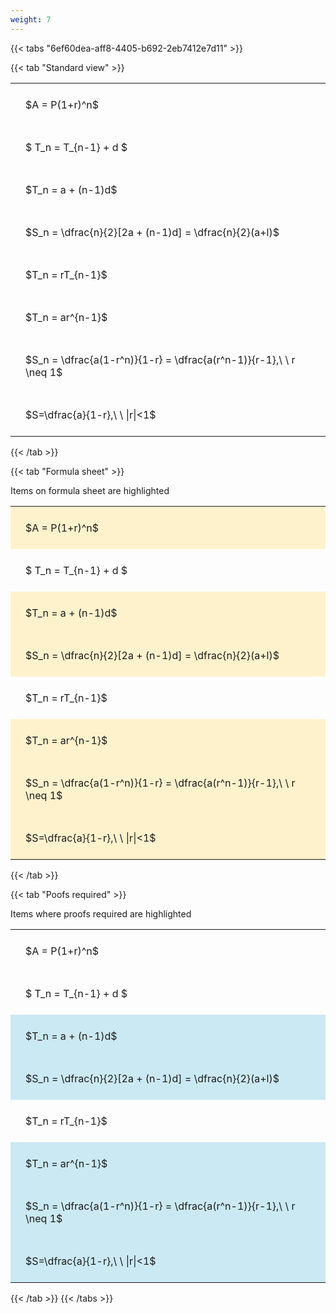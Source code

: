 ```yaml
---
weight: 7
---
```


{{< tabs "6ef60dea-aff8-4405-b692-2eb7412e7d11" >}}

{{< tab "Standard view" >}}

<style type="text/css">
#T_becd9 th.col_heading {
  text-align: left;
  font-size: 1em;
}
#T_becd9 td {
  text-align: left;
  font-size: 1em;
  padding: 1.5em;
}
</style>
<table id="T_becd9">
  <thead>
  </thead>
  <tbody>
    <tr>
      <td id="T_becd9_row0_col0" class="data row0 col0" >$A = P(1+r)^n$</td>
    </tr>
    <tr>
      <td id="T_becd9_row1_col0" class="data row1 col0" >$ T_n = T_{n-1} + d $</td>
    </tr>
    <tr>
      <td id="T_becd9_row2_col0" class="data row2 col0" >$T_n = a + (n-1)d$</td>
    </tr>
    <tr>
      <td id="T_becd9_row3_col0" class="data row3 col0" >$S_n = \dfrac{n}{2}[2a + (n-1)d] = \dfrac{n}{2}(a+l)$</td>
    </tr>
    <tr>
      <td id="T_becd9_row4_col0" class="data row4 col0" >$T_n = rT_{n-1}$</td>
    </tr>
    <tr>
      <td id="T_becd9_row5_col0" class="data row5 col0" >$T_n = ar^{n-1}$</td>
    </tr>
    <tr>
      <td id="T_becd9_row6_col0" class="data row6 col0" >$S_n = \dfrac{a(1-r^n)}{1-r} = \dfrac{a(r^n-1)}{r-1},\ \  r \neq 1$</td>
    </tr>
    <tr>
      <td id="T_becd9_row7_col0" class="data row7 col0" >$S=\dfrac{a}{1-r},\ \ |r|<1$</td>
    </tr>
  </tbody>
</table>
{{< /tab >}}

{{< tab "Formula sheet" >}}

Items on formula sheet are highlighted 
<br>
<style type="text/css">
#T_2bbb4 th.col_heading {
  text-align: left;
  font-size: 1em;
}
#T_2bbb4 td {
  text-align: left;
  font-size: 1em;
  padding: 1.5em;
}
#T_2bbb4_row0_col0, #T_2bbb4_row2_col0, #T_2bbb4_row3_col0, #T_2bbb4_row5_col0, #T_2bbb4_row6_col0, #T_2bbb4_row7_col0 {
  background-color: rgba(255,194,10, 0.2);
}
#T_2bbb4_row1_col0, #T_2bbb4_row4_col0 {
  background-color: rgba(0,0,0,0);
}
</style>
<table id="T_2bbb4">
  <thead>
  </thead>
  <tbody>
    <tr>
      <td id="T_2bbb4_row0_col0" class="data row0 col0" >$A = P(1+r)^n$</td>
    </tr>
    <tr>
      <td id="T_2bbb4_row1_col0" class="data row1 col0" >$ T_n = T_{n-1} + d $</td>
    </tr>
    <tr>
      <td id="T_2bbb4_row2_col0" class="data row2 col0" >$T_n = a + (n-1)d$</td>
    </tr>
    <tr>
      <td id="T_2bbb4_row3_col0" class="data row3 col0" >$S_n = \dfrac{n}{2}[2a + (n-1)d] = \dfrac{n}{2}(a+l)$</td>
    </tr>
    <tr>
      <td id="T_2bbb4_row4_col0" class="data row4 col0" >$T_n = rT_{n-1}$</td>
    </tr>
    <tr>
      <td id="T_2bbb4_row5_col0" class="data row5 col0" >$T_n = ar^{n-1}$</td>
    </tr>
    <tr>
      <td id="T_2bbb4_row6_col0" class="data row6 col0" >$S_n = \dfrac{a(1-r^n)}{1-r} = \dfrac{a(r^n-1)}{r-1},\ \  r \neq 1$</td>
    </tr>
    <tr>
      <td id="T_2bbb4_row7_col0" class="data row7 col0" >$S=\dfrac{a}{1-r},\ \ |r|<1$</td>
    </tr>
  </tbody>
</table>
{{< /tab >}}

{{< tab "Poofs required" >}}

Items where proofs required are highlighted 
<br>
<style type="text/css">
#T_bb337 th.col_heading {
  text-align: left;
  font-size: 1em;
}
#T_bb337 td {
  text-align: left;
  font-size: 1em;
  padding: 1.5em;
}
#T_bb337_row0_col0, #T_bb337_row1_col0, #T_bb337_row4_col0 {
  background-color: rgba(0,0,0,0);
}
#T_bb337_row2_col0, #T_bb337_row3_col0, #T_bb337_row5_col0, #T_bb337_row6_col0, #T_bb337_row7_col0 {
  background-color: rgba(0,150,200, 0.2);
}
</style>
<table id="T_bb337">
  <thead>
  </thead>
  <tbody>
    <tr>
      <td id="T_bb337_row0_col0" class="data row0 col0" >$A = P(1+r)^n$</td>
    </tr>
    <tr>
      <td id="T_bb337_row1_col0" class="data row1 col0" >$ T_n = T_{n-1} + d $</td>
    </tr>
    <tr>
      <td id="T_bb337_row2_col0" class="data row2 col0" >$T_n = a + (n-1)d$</td>
    </tr>
    <tr>
      <td id="T_bb337_row3_col0" class="data row3 col0" >$S_n = \dfrac{n}{2}[2a + (n-1)d] = \dfrac{n}{2}(a+l)$</td>
    </tr>
    <tr>
      <td id="T_bb337_row4_col0" class="data row4 col0" >$T_n = rT_{n-1}$</td>
    </tr>
    <tr>
      <td id="T_bb337_row5_col0" class="data row5 col0" >$T_n = ar^{n-1}$</td>
    </tr>
    <tr>
      <td id="T_bb337_row6_col0" class="data row6 col0" >$S_n = \dfrac{a(1-r^n)}{1-r} = \dfrac{a(r^n-1)}{r-1},\ \  r \neq 1$</td>
    </tr>
    <tr>
      <td id="T_bb337_row7_col0" class="data row7 col0" >$S=\dfrac{a}{1-r},\ \ |r|<1$</td>
    </tr>
  </tbody>
</table>
{{< /tab >}}
{{< /tabs >}}